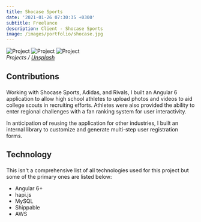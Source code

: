 ```yaml
---
title: Shocase Sports
date: '2021-01-26 07:30:35 +0300'
subtitle: Freelance
description: Client - Shocase Sports
image: /images/portfolio/shocase.jpg
---
```


<div class="gallery-box">
  <div class="gallery">
    <img src="/jolafuente/images/project-5.jpg" alt="Project">
    <img src="/jolafuente//images/project-8.jpg" alt="Project">
    <img src="/jolafuente/images/project-7.jpg" alt="Project">
  </div>
  <em>Projects / <a href="https://unsplash.com/" target="_blank">Unsplash</a></em>
</div>

<div class="block-header inner-sm" style="margin-top: 1.5em; margin-bottom: 1.5em">
  <h2 class="block-title line-top">Contributions</h2>
</div>

Working with Shocase Sports, Adidas, and Rivals, I built an Angular 6 application to allow high school athletes to upload photos and videos to aid college scouts in recruiting efforts. Athletes were also provided the ability to enter regional challenges with a fan ranking system for user interactivity.

In anticipation of reusing the application for other industries, I built an internal library to customize and generate multi-step user registration forms.

<div class="block-header inner-sm" style="margin-bottom: 1.5em">
  <h2 class="block-title line-top">Technology</h2>
</div>

This isn't a comprehensive list of all technologies used for this project but some of the primary ones are listed below:

- Angular 6+
- hapi.js
- MySQL
- Shippable
- AWS
